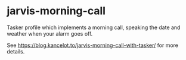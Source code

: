 jarvis-morning-call
===================

Tasker profile which implements a morning call, speaking the date and weather
when your alarm goes off.

See https://blog.kancelot.to/jarvis-morning-call-with-tasker/ for more details.
